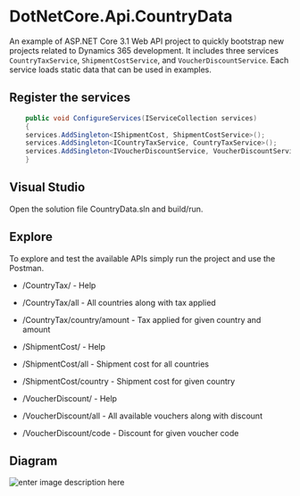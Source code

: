 # DotNetCore.Api.CountryData
An example of ASP.NET Core 3.1 Web API project to quickly bootstrap new projects related to Dynamics 365 development. It includes three services `CountryTaxService`, `ShipmentCostService`, and `VoucherDiscountService`. Each service loads static data that can be used in examples.

## Register the services
```cs
    public void ConfigureServices(IServiceCollection services)    
    {
    services.AddSingleton<IShipmentCost, ShipmentCostService>();    
    services.AddSingleton<ICountryTaxService, CountryTaxService>();    
    services.AddSingleton<IVoucherDiscountService, VoucherDiscountService>();
    }
```

## Visual Studio

Open the solution file CountryData.sln and build/run.

## Explore
To explore and test the available APIs simply run the project and use the Postman.

- /CountryTax/ - Help   
- /CountryTax/all - All countries along with tax applied
- /CountryTax/country/amount - Tax applied for given country and amount

- /ShipmentCost/ - Help
- /ShipmentCost/all - Shipment cost for all countries
- /ShipmentCost/country - Shipment cost for given country

- /VoucherDiscount/ - Help
- /VoucherDiscount/all - All available vouchers along with discount
- /VoucherDiscount/code - Discount for given voucher code

## Diagram
![enter image description here](https://github.com/studylearnshare/DotNetCore.Api.CountryData/blob/master/images/CountryData.png)
